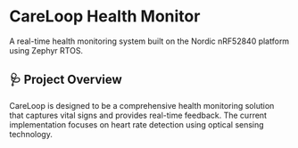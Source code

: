 # CareLoop Health Monitor

A real-time health monitoring system built on the Nordic nRF52840 platform using Zephyr RTOS.

## 🩺 Project Overview

CareLoop is designed to be a comprehensive health monitoring solution that captures vital signs and provides real-time feedback. The current implementation focuses on heart rate detection using optical sensing technology.